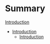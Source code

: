 # Summary

[Introduction](./introduction.md)

* [Introduction](./introduction.md)
    * [Introduction](./introduction.md)
